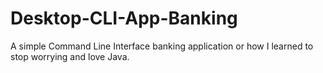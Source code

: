 # Desktop-CLI-App-Banking
A simple Command Line Interface banking application or how I learned to stop worrying and love Java.
